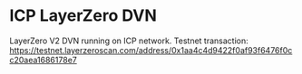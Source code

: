 # ICP LayerZero DVN

LayerZero V2 DVN running on ICP network.
Testnet transaction: https://testnet.layerzeroscan.com/address/0x1aa4c4d9422f0af93f6476f0cc20aea1686178e7